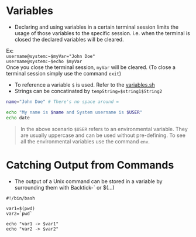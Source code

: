 # Variables

- Declaring and using variables in a certain terminal session limits the usage of those variables to the specific session. i.e. when the terminal is closed the declared variables will be cleared.

Ex:  
`username@system:~$myVar="John Doe"`  
`username@system:~$echo $myVar`  
Once you close the terminal session, `myVar` will be cleared. (To close a terminal session simply use the command `exit`)

- To reference a variable `$` is used. Refer to the [variables.sh](../scripts/variables.sh)
- Strings can be concatinated by `tempString=$string1$String2`

```bash
name="John Doe" # There's no space around =

echo "My name is $name and System username is $USER"
echo date
```

> In the above scenario `$USER` refers to an environmental variable. They are usually uppercase and can be used without pre-defining. To see all the environmental variables use the command `env`.

# Catching Output from Commands

- The output of a Unix command can be stored in a variable by surrounding them with Backtick-` or $(...)

```shell
#!/bin/bash

var1=$(pwd)
var2=`pwd`

echo "var1 -> $var1"
echo "var2 -> $var2"
```
